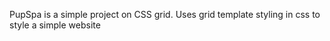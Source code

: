 PupSpa is a simple project on CSS grid. Uses grid template styling in css to style a simple website
